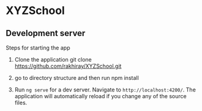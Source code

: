 # XYZSchool

## Development server

Steps for starting the app

1.  Clone the application
    git clone https://github.com/rakhiray/XYZSchool.git

2.  go to directory structure and then run npm install

3.  Run `ng serve` for a dev server. Navigate to `http://localhost:4200/`.
    The application will automatically reload if you change any of the source files.

